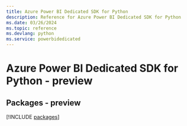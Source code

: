 ```yaml
---
title: Azure Power BI Dedicated SDK for Python
description: Reference for Azure Power BI Dedicated SDK for Python
ms.date: 03/26/2024
ms.topic: reference
ms.devlang: python
ms.service: powerbidedicated
---
```

# Azure Power BI Dedicated SDK for Python - preview
## Packages - preview
[!INCLUDE [packages](power-bi-dedicated-index.md)]
